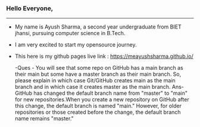 ### Hello Everyone,

---

- My name is Ayush Sharma, a second year undergraduate from BIET jhansi, pursuing computer science in B.Tech.
- I am very excited to start my opensource journey.
- This here is my github pages live link : https://meayushsharma.github.io/

  -Ques - You will see that some repo on GitHub has a main branch as their main but some have a master branch as their main branch. So, please explain in which case Git/GitHub creates main as the main branch and in which case it creates master as the main branch.
  Ans-GitHub has changed the default branch name from "master" to "main" for new repositories.When you create a new repository on GitHub after this change, the default branch is named "main." However, for older repositories or those created before the change, the default branch name remains "master."


